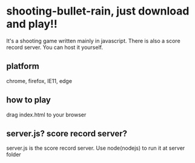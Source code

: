 # shooting-bullet-rain, just download and play!!
It's a shooting game written mainly in javascript.
There is also a score record server. You can host it yourself.
## platform
chrome, firefox, IE11, edge
## how to play
drag index.html to your browser
## server.js? score record server?
server.js is the score record server. Use node(nodejs) to run it at server folder

